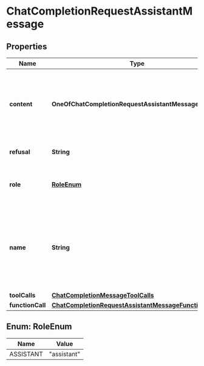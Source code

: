 # ChatCompletionRequestAssistantMessage

## Properties
Name | Type | Description | Notes
------------ | ------------- | ------------- | -------------
**content** | **OneOfChatCompletionRequestAssistantMessageContent** | The contents of the assistant message. Required unless &#x60;tool_calls&#x60; or &#x60;function_call&#x60; is specified.  |  [optional]
**refusal** | **String** | The refusal message by the assistant. |  [optional]
**role** | [**RoleEnum**](#RoleEnum) | The role of the messages author, in this case &#x60;assistant&#x60;. | 
**name** | **String** | An optional name for the participant. Provides the model information to differentiate between participants of the same role. |  [optional]
**toolCalls** | [**ChatCompletionMessageToolCalls**](ChatCompletionMessageToolCalls.md) |  |  [optional]
**functionCall** | [**ChatCompletionRequestAssistantMessageFunctionCall**](ChatCompletionRequestAssistantMessageFunctionCall.md) |  |  [optional]

<a name="RoleEnum"></a>
## Enum: RoleEnum
Name | Value
---- | -----
ASSISTANT | &quot;assistant&quot;
